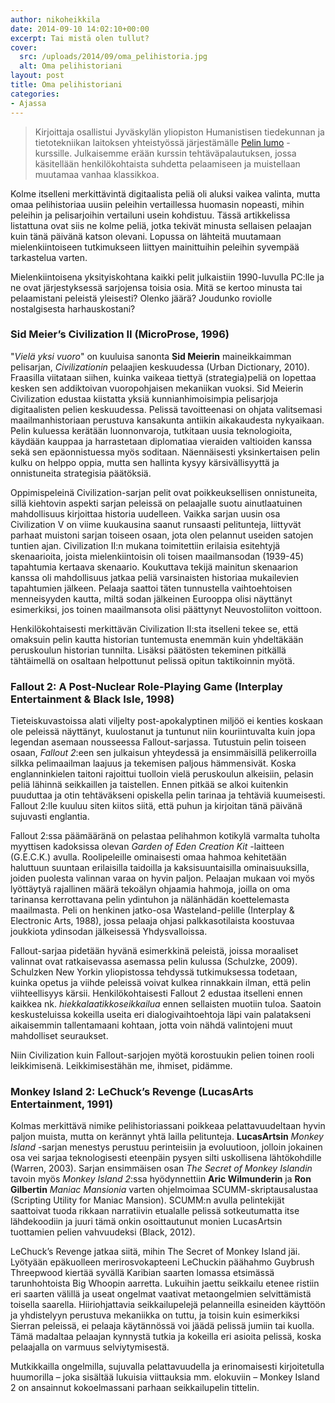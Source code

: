 ```yaml
---
author: nikoheikkila
date: 2014-09-10 14:02:10+00:00
excerpt: Tai mistä olen tullut?
cover:
  src: /uploads/2014/09/oma_pelihistoria.jpg
  alt: Oma pelihistoriani
layout: post
title: Oma pelihistoriani
categories:
- Ajassa
---
```


> Kirjoittaja osallistui Jyväskylän yliopiston Humanistisen tiedekunnan ja tietotekniikan laitoksen yhteistyössä järjestämälle [Pelin lumo](https://www.jyu.fi/hum/opiskelu-ohjeet/tutorial/opintojaksot/htka112) -kurssille. Julkaisemme erään kurssin tehtäväpalautuksen, jossa käsitellään henkilökohtaista suhdetta pelaamiseen ja muistellaan muutamaa vanhaa klassikkoa.

Kolme itselleni merkittävintä digitaalista peliä oli aluksi vaikea valinta, mutta omaa pelihistoriaa uusiin peleihin vertaillessa huomasin nopeasti, mihin peleihin ja pelisarjoihin vertailuni usein kohdistuu. Tässä artikkelissa listattuna ovat siis ne kolme peliä, jotka tekivät minusta sellaisen pelaajan kuin tänä päivänä katson olevani. Lopussa on lähteitä muutamaan mielenkiintoiseen tutkimukseen liittyen mainittuihin peleihin syvempää tarkastelua varten.

Mielenkiintoisena yksityiskohtana kaikki pelit julkaistiin 1990-luvulla PC:lle ja ne ovat järjestyksessä sarjojensa toisia osia. Mitä se kertoo minusta tai pelaamistani peleistä yleisesti? Olenko jäärä? Joudunko roviolle nostalgisesta harhauskostani?
### Sid Meier’s Civilization II (MicroProse, 1996)

"_Vielä yksi vuoro_" on kuuluisa sanonta **Sid Meierin** maineikkaimman pelisarjan, _Civilizationin_ pelaajien keskuudessa (Urban Dictionary, 2010). Fraasilla viitataan siihen, kuinka vaikeaa tiettyä (strategia)peliä on lopettaa kesken sen addiktoivan vuoropohjaisen mekaniikan vuoksi. Sid Meierin Civilization edustaa kiistatta yksiä kunnianhimoisimpia pelisarjoja digitaalisten pelien keskuudessa. Pelissä tavoitteenasi on ohjata valitsemasi maailmanhistoriaan perustuva kansakunta antiikin aikakaudesta nykyaikaan. Pelin kuluessa kerätään luonnonvaroja, tutkitaan uusia teknologioita, käydään kauppaa ja harrastetaan diplomatiaa vieraiden valtioiden kanssa sekä sen epäonnistuessa myös soditaan. Näennäisesti yksinkertaisen pelin kulku on helppo oppia, mutta sen hallinta kysyy kärsivällisyyttä ja onnistuneita strategisia päätöksiä.

Oppimispeleinä Civilization-sarjan pelit ovat poikkeuksellisen onnistuneita, sillä kiehtovin aspekti sarjan peleissä on pelaajalle suotu ainutlaatuinen mahdollisuus kirjoittaa historia uudelleen. Vaikka sarjan uusin osa Civilization V on viime kuukausina saanut runsaasti pelitunteja, liittyvät parhaat muistoni sarjan toiseen osaan, jota olen pelannut useiden satojen tuntien ajan. Civilization II:n mukana toimitettiin erilaisia esitehtyjä skenaarioita, joista mielenkiintoisin oli toisen maailmansodan (1939-45) tapahtumia kertaava skenaario. Koukuttava tekijä mainitun skenaarion kanssa oli mahdollisuus jatkaa peliä varsinaisten historiaa mukailevien tapahtumien jälkeen. Pelaaja saattoi täten tunnustella vaihtoehtoisen menneisyyden kautta, miltä sodan jälkeinen Eurooppa olisi näyttänyt esimerkiksi, jos toinen maailmansota olisi päättynyt Neuvostoliiton voittoon.

Henkilökohtaisesti merkittävän Civilization II:sta itselleni tekee se, että omaksuin pelin kautta historian tuntemusta enemmän kuin yhdeltäkään peruskoulun historian tunnilta. Lisäksi päätösten tekeminen pitkällä tähtäimellä on osaltaan helpottunut pelissä opitun taktikoinnin myötä.
### Fallout 2: A Post-Nuclear Role-Playing Game (Interplay Entertainment & Black Isle, 1998)

Tieteiskuvastoissa alati viljelty post-apokalyptinen miljöö ei kenties koskaan ole peleissä näyttänyt, kuulostanut ja tuntunut niin kouriintuvalta kuin jopa legendan asemaan nousseessa Fallout-sarjassa. Tutustuin pelin toiseen osaan, _Fallout 2_:een sen julkaisun yhteydessä ja ensimmäisillä pelikerroilla silkka pelimaailman laajuus ja tekemisen paljous hämmensivät. Koska englanninkielen taitoni rajoittui tuolloin vielä peruskoulun alkeisiin, pelasin peliä lähinnä seikkaillen ja taistellen. Ennen pitkää se alkoi kuitenkin puuduttaa ja otin tehtäväkseni opiskella pelin tarinaa ja tehtäviä kuumeisesti. Fallout 2:lle kuuluu siten kiitos siitä, että puhun ja kirjoitan tänä päivänä sujuvasti englantia.

Fallout 2:ssa päämääränä on pelastaa pelihahmon kotikylä varmalta tuholta myyttisen kadoksissa olevan _Garden of Eden Creation Kit_ -laitteen (G.E.C.K.) avulla. Roolipeleille ominaisesti omaa hahmoa kehitetään haluttuun suuntaan erilaisilla taidoilla ja kaksisuuntaisilla ominaisuuksilla, joiden puolesta valinnan varaa on hyvin paljon. Pelaajan mukaan voi myös lyöttäytyä rajallinen määrä tekoälyn ohjaamia hahmoja, joilla on oma tarinansa kerrottavana pelin ydintuhon ja nälänhädän koettelemasta maailmasta. Peli on henkinen jatko-osa Wasteland-pelille (Interplay & Electronic Arts, 1988), jossa pelaaja ohjasi palkkasotilaista koostuvaa joukkiota ydinsodan jälkeisessä Yhdysvalloissa.

Fallout-sarjaa pidetään hyvänä esimerkkinä peleistä, joissa moraaliset valinnat ovat ratkaisevassa asemassa pelin kulussa (Schulzke, 2009). Schulzken New Yorkin yliopistossa tehdyssä tutkimuksessa todetaan, kuinka opetus ja viihde peleissä voivat kulkea rinnakkain ilman, että pelin viihteellisyys kärsii. Henkilökohtaisesti Fallout 2 edustaa itselleni ennen kaikkea nk. _hiekkalaatikkoseikkailua_ ennen sellaisten muotiin tuloa. Saatoin keskusteluissa kokeilla useita eri dialogivaihtoehtoja läpi vain palatakseni aikaisemmin tallentamaani kohtaan, jotta voin nähdä valintojeni muut mahdolliset seuraukset.

Niin Civilization kuin Fallout-sarjojen myötä korostuukin pelien toinen rooli leikkimisenä. Leikkimisestähän me, ihmiset, pidämme.
### Monkey Island 2: LeChuck’s Revenge (LucasArts Entertainment, 1991)

Kolmas merkittävä nimike pelihistoriassani poikkeaa pelattavuudeltaan hyvin paljon muista, mutta on kerännyt yhtä lailla pelitunteja. **LucasArtsin** _Monkey Island_ -sarjan menestys perustuu perinteisiin ja evoluutioon, jolloin jokainen osa vei sarjaa teknologisesti eteenpäin pysyen silti uskollisena lähtökohdille (Warren, 2003). Sarjan ensimmäisen osan _The Secret of Monkey Islandin_ tavoin myös _Monkey Island 2_:ssa hyödynnettiin **Aric Wilmunderin** ja **Ron Gilbertin** _Maniac Mansionia_ varten ohjelmoimaa SCUMM-skriptausalustaa (Scripting Utility for Maniac Mansion). SCUMM:n avulla pelintekijät saattoivat tuoda rikkaan narratiivin etualalle pelissä sotkeutumatta itse lähdekoodiin ja juuri tämä onkin osoittautunut monien LucasArtsin tuottamien pelien vahvuudeksi (Black, 2012).

LeChuck’s Revenge jatkaa siitä, mihin The Secret of Monkey Island jäi. Lyötyään epäkuolleen merirosvokapteeni LeChuckin päähahmo Guybrush Threepwood kiertää syvällä Karibian saarten lomassa etsimässä tarunhohtoista Big Whoopin aarretta. Lukuihin jaettu seikkailu etenee ristiin eri saarten välillä ja useat ongelmat vaativat metaongelmien selvittämistä toisella saarella. Hiiriohjattavia seikkailupelejä pelanneilla esineiden käyttöön ja yhdistelyyn perustuva mekaniikka on tuttu, ja toisin kuin esimerkiksi Sierran peleissä, ei pelaaja käytännössä voi jäädä pelissä jumiin tai kuolla. Tämä madaltaa pelaajan kynnystä tutkia ja kokeilla eri asioita pelissä, koska pelaajalla on varmuus selviytymisestä.

Mutkikkailla ongelmilla, sujuvalla pelattavuudella ja erinomaisesti kirjoitetulla huumorilla – joka sisältää lukuisia viittauksia mm. elokuviin – Monkey Island 2 on ansainnut kokoelmassani parhaan seikkailupelin tittelin.

